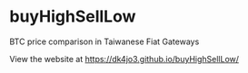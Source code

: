 # buyHighSellLow
BTC price comparison in Taiwanese Fiat Gateways

View the website at https://dk4jo3.github.io/buyHighSellLow/
